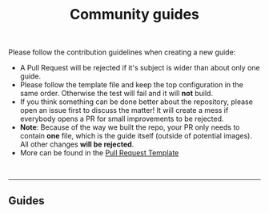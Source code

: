 <br>
    <h1 align="center">Community guides</h1>
<br>

Please follow the contribution guidelines when creating a new guide:
- A Pull Request will be rejected if it's subject is wider than about only one guide.
- Please follow the template file and keep the top configuration in the same order. Otherwise the test will fail and it will **not** build.
- If you think something can be done better about the repository, please open an issue first to discuss the matter! It will create a mess if everybody opens a PR for small improvements to be rejected.
- **Note**: Because of the way we built the repo, your PR only needs to contain **one** file, which is the guide itself (outside of potential images). All other changes **will be rejected**.
- More can be found in the [Pull Request Template](../.github/pull_request_template.md)

<br>

---

## Guides
